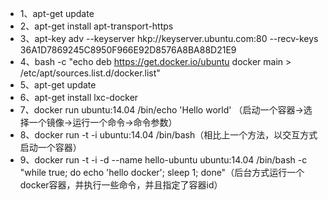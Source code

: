 - 1、apt-get update
- 2、apt-get install apt-transport-https
- 3、apt-key adv --keyserver hkp://keyserver.ubuntu.com:80 --recv-keys 36A1D7869245C8950F966E92D8576A8BA88D21E9
- 4、bash -c "echo deb https://get.docker.io/ubuntu docker main > /etc/apt/sources.list.d/docker.list"
- 5、apt-get update
- 6、apt-get install lxc-docker
- 7、docker run ubuntu:14.04 /bin/echo 'Hello world' （启动一个容器->选择一个镜像->运行一个命令->命令参数）
- 8、docker run -t -i ubuntu:14.04 /bin/bash（相比上一个方法，以交互方式启动一个容器）
- 9、docker run -t -i -d --name hello-ubuntu ubuntu:14.04 /bin/bash -c "while true; do echo 'hello docker'; sleep 1; done"（后台方式运行一个docker容器，并执行一些命令，并且指定了容器id）
